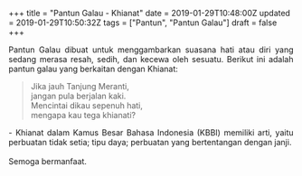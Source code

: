 +++
title = "Pantun Galau - Khianat"
date = 2019-01-29T10:48:00Z
updated = 2019-01-29T10:50:32Z
tags = ["Pantun", "Pantun Galau"]
draft = false
+++

<div dir="ltr" style="text-align: left;" trbidi="on"><div style="text-align: justify;">Pantun Galau dibuat untuk menggambarkan suasana hati atau diri yang sedang merasa resah, sedih, dan kecewa oleh sesuatu. Berikut ini adalah pantun galau yang berkaitan dengan Khianat:</div><blockquote class="tr_bq"><div style="text-align: left;">Jika jauh Tanjung Meranti,<br />jangan pula berjalan kaki.<br />Mencintai dikau sepenuh hati,<br />mengapa kau tega khianati?</div></blockquote><div style="text-align: justify;">- Khianat dalam Kamus Besar Bahasa Indonesia (KBBI) memiliki arti, yaitu perbuatan tidak setia; tipu daya; perbuatan yang bertentangan dengan janji.</div><div style="text-align: justify;"><br /></div><div style="text-align: justify;">Semoga bermanfaat. </div></div>
